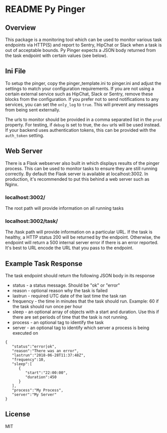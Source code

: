 # README Py Pinger

## Overview

This package is a monitoring tool which can be used to monitor various task endpoints
via HTTP(S) and report to Sentry, HipChat or Slack when a task is  out of acceptable bounds.
Py Pinger expects a JSON body returned from the task endpoint with certain values  (see below).

## Ini File

To setup the pinger, copy the pinger_template.ini to pinger.ini and adjust the settings to match your
configuration requirements. If you are not using a certain external service such as HipChat, Slack or Sentry, remove these blocks from the configuration. If you prefer not to send notifications to any services, you can set the `only_log` to `true`. This will prevent any messages from being sent externally.

The urls to monitor should be provided in a comma separated list in the `prod` property. For testing, if `debug` is set to true, the `dev` urls will be used instead. If your backend uses authentication tokens, this can be provided with the `auth_token` setting.

## Web Server

There is a Flask webserver also built in which displays results of the pinger process. This can be used to monitor
tasks to ensure they are still running correctly. By default the Flask server is available at localhost:3002. In production, it's recommended to put this behind a web server such as Nginx.

### localhost:3002/

The root path will provide information on all running tasks

### localhost:3002/task/<url>

The /task path will provide information on a particular URL. If the task is healthy, a HTTP status 200 will be returned by the endpoint. Otherwise, the endpoint will return a 500 internal server error if there is an error reported. It's best to URL encode the URL that you pass to the endpoint.

## Example Task Response

The task endpoint should return the following JSON body in its response

* status - a status message. Should be "ok" or "error"
* reason - optional reason why the task is failed
* lastrun - required UTC date of the last time the task ran
* frequency - the time in minutes that the task should run. Example: 60 if the task should run
once per hour
* sleep - an optional array of objects with a start and duration. Use this if there are set periods
of time that the task is not running.
* process - an optional tag to identify the task
* server - an optional tag to identify which server a process is being executed on

```
{
   "status":"error|ok",
   "reason":"There was an error",
   "lastrun":"2018-06-28T11:37:48Z",
   "frequency":10,
   "sleep":[
      {
         "start":"22:00:00",
         "duration":450
      }
   ],
   "process":"My Process",
   "server":"My Server"
}
```

## License

MIT
